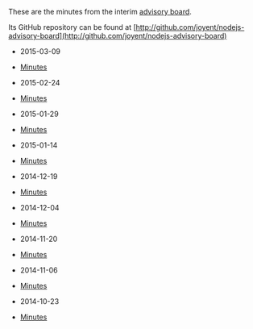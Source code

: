 These are the minutes from the interim [advisory
board](https://www.joyent.com/blog/node-js-advisory-board).

Its GitHub repository can be found at
[http://github.com/joyent/nodejs-advisory-board](http://github.com/joyent/nodejs-advisory-board)

 * 2015-03-09
  - [Minutes](2015-03-09/minutes.html)
 * 2015-02-24
  - [Minutes](2015-02-24/minutes.html)
 * 2015-01-29
  - [Minutes](2015-01-29/minutes.html)
 * 2015-01-14
  - [Minutes](2015-01-14/minutes.html)
 * 2014-12-19
  - [Minutes](2014-12-19/minutes.html)
 * 2014-12-04
  - [Minutes](2014-12-04/minutes.html)
 * 2014-11-20
  - [Minutes](2014-11-20/minutes.html)
 * 2014-11-06
  - [Minutes](2014-11-06/minutes.html)
 * 2014-10-23
  - [Minutes](2014-10-23/minutes.html)
